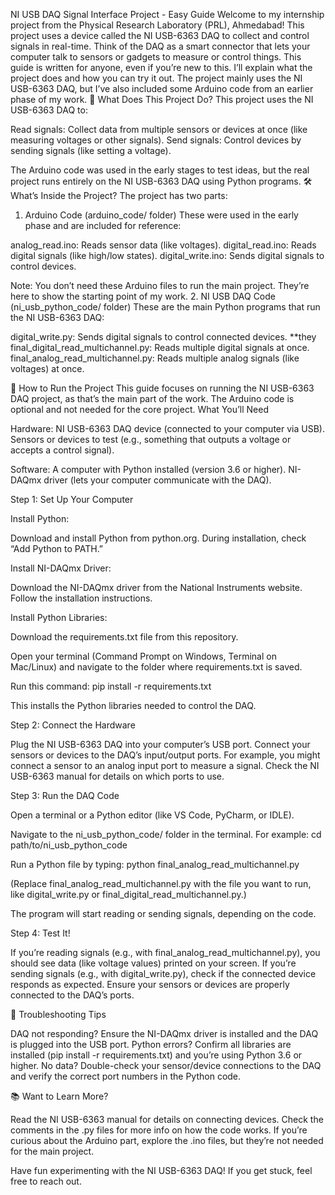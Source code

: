 NI USB DAQ Signal Interface Project - Easy Guide
Welcome to my internship project from the Physical Research Laboratory (PRL), Ahmedabad! This project uses a device called the NI USB-6363 DAQ to collect and control signals in real-time. Think of the DAQ as a smart connector that lets your computer talk to sensors or gadgets to measure or control things.
This guide is written for anyone, even if you’re new to this. I’ll explain what the project does and how you can try it out. The project mainly uses the NI USB-6363 DAQ, but I’ve also included some Arduino code from an earlier phase of my work.
🌟 What Does This Project Do?
This project uses the NI USB-6363 DAQ to:

Read signals: Collect data from multiple sensors or devices at once (like measuring voltages or other signals).
Send signals: Control devices by sending signals (like setting a voltage).

The Arduino code was used in the early stages to test ideas, but the real project runs entirely on the NI USB-6363 DAQ using Python programs.
🛠️ What’s Inside the Project?
The project has two parts:
1. Arduino Code (arduino_code/ folder)
These were used in the early phase and are included for reference:

analog_read.ino: Reads sensor data (like voltages).
digital_read.ino: Reads digital signals (like high/low states).
digital_write.ino: Sends digital signals to control devices.

Note: You don’t need these Arduino files to run the main project. They’re here to show the starting point of my work.
2. NI USB DAQ Code (ni_usb_python_code/ folder)
These are the main Python programs that run the NI USB-6363 DAQ:

digital_write.py: Sends digital signals to control connected devices.
**they final_digital_read_multichannel.py: Reads multiple digital signals at once.
final_analog_read_multichannel.py: Reads multiple analog signals (like voltages) at once.

🚀 How to Run the Project
This guide focuses on running the NI USB-6363 DAQ project, as that’s the main part of the work. The Arduino code is optional and not needed for the core project.
What You’ll Need

Hardware:
NI USB-6363 DAQ device (connected to your computer via USB).
Sensors or devices to test (e.g., something that outputs a voltage or accepts a control signal).


Software:
A computer with Python installed (version 3.6 or higher).
NI-DAQmx driver (lets your computer communicate with the DAQ).



Step 1: Set Up Your Computer

Install Python:

Download and install Python from python.org.
During installation, check “Add Python to PATH.”


Install NI-DAQmx Driver:

Download the NI-DAQmx driver from the National Instruments website.
Follow the installation instructions.


Install Python Libraries:

Download the requirements.txt file from this repository.

Open your terminal (Command Prompt on Windows, Terminal on Mac/Linux) and navigate to the folder where requirements.txt is saved.

Run this command:
pip install -r requirements.txt

This installs the Python libraries needed to control the DAQ.




Step 2: Connect the Hardware

Plug the NI USB-6363 DAQ into your computer’s USB port.
Connect your sensors or devices to the DAQ’s input/output ports. For example, you might connect a sensor to an analog input port to measure a signal. Check the NI USB-6363 manual for details on which ports to use.

Step 3: Run the DAQ Code

Open a terminal or a Python editor (like VS Code, PyCharm, or IDLE).

Navigate to the ni_usb_python_code/ folder in the terminal. For example:
cd path/to/ni_usb_python_code


Run a Python file by typing:
python final_analog_read_multichannel.py

(Replace final_analog_read_multichannel.py with the file you want to run, like digital_write.py or final_digital_read_multichannel.py.)

The program will start reading or sending signals, depending on the code.


Step 4: Test It!

If you’re reading signals (e.g., with final_analog_read_multichannel.py), you should see data (like voltage values) printed on your screen.
If you’re sending signals (e.g., with digital_write.py), check if the connected device responds as expected.
Ensure your sensors or devices are properly connected to the DAQ’s ports.

🧰 Troubleshooting Tips

DAQ not responding? Ensure the NI-DAQmx driver is installed and the DAQ is plugged into the USB port.
Python errors? Confirm all libraries are installed (pip install -r requirements.txt) and you’re using Python 3.6 or higher.
No data? Double-check your sensor/device connections to the DAQ and verify the correct port numbers in the Python code.

📚 Want to Learn More?

Read the NI USB-6363 manual for details on connecting devices.
Check the comments in the .py files for more info on how the code works.
If you’re curious about the Arduino part, explore the .ino files, but they’re not needed for the main project.

Have fun experimenting with the NI USB-6363 DAQ! If you get stuck, feel free to reach out.
